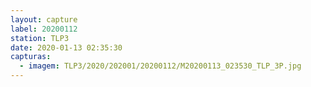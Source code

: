 ```yaml
---
layout: capture
label: 20200112
station: TLP3
date: 2020-01-13 02:35:30
capturas:
  - imagem: TLP3/2020/202001/20200112/M20200113_023530_TLP_3P.jpg
---
```

